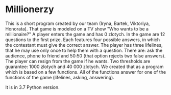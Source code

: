 # Millionerzy
This is a short program created by our team (Iryna, Bartek, Viktoriya, Honorata). That game is modeled on a TV show "Who wants to be a millionaire?" A player enters the game and has 0 zlotych. In the game are 12 questions to the first prize. Each features four possible answers, in which the contestant must give the correct answer. The player has three lifelines, that he may use only once to help them with a question. There are: ask the audience, phone to friend and 50:50 (that option rejects two false answers). The player can resign from the game if he wants. Two thresholds are guarantee: 1000 zlotych and 40 000 zlotych. We created that as a program which is based on a few functions. All of the functions answer for one of the functions of the game (lifelines, asking, answering).

It is in 3.7 Python version.
